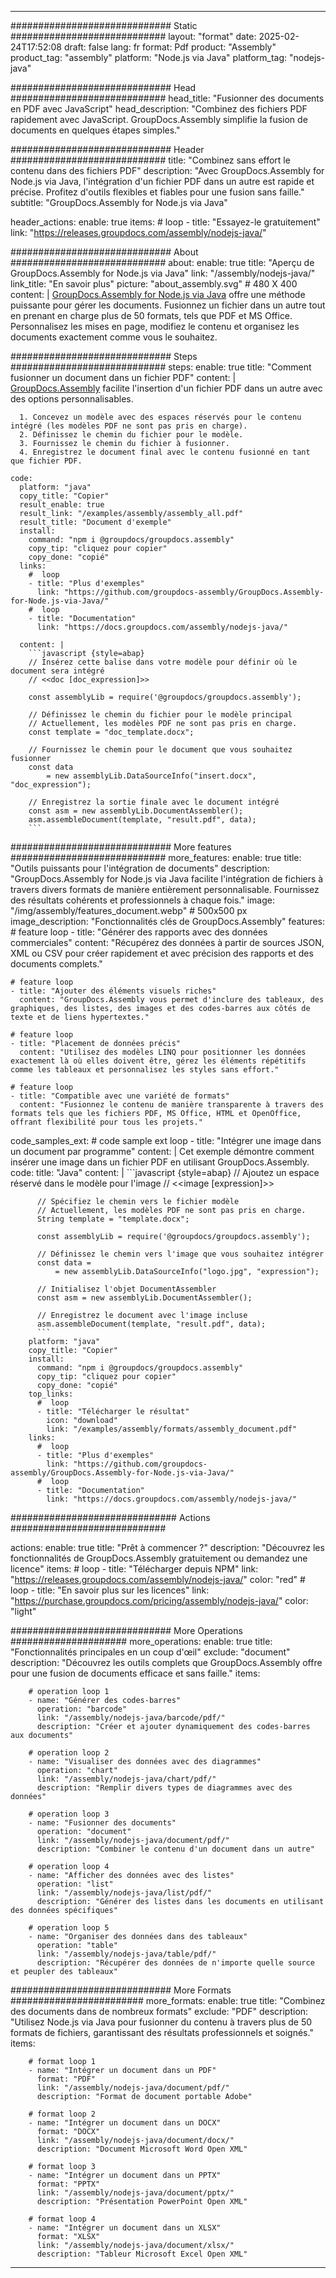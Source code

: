 



---
############################# Static ############################
layout: "format"
date:  2025-02-24T17:52:08
draft: false
lang: fr
format: Pdf
product: "Assembly"
product_tag: "assembly"
platform: "Node.js via Java"
platform_tag: "nodejs-java"

############################# Head ############################
head_title: "Fusionner des documents en PDF avec JavaScript"
head_description: "Combinez des fichiers PDF rapidement avec JavaScript. GroupDocs.Assembly simplifie la fusion de documents en quelques étapes simples."

############################# Header ############################
title: "Combinez sans effort le contenu dans des fichiers PDF" 
description: "Avec GroupDocs.Assembly for Node.js via Java, l'intégration d'un fichier PDF dans un autre est rapide et précise. Profitez d'outils flexibles et fiables pour une fusion sans faille."
subtitle: "GroupDocs.Assembly for Node.js via Java" 

header_actions:
  enable: true
  items:
    #  loop
    - title: "Essayez-le gratuitement"
      link: "https://releases.groupdocs.com/assembly/nodejs-java/"
      
############################# About ############################
about:
    enable: true
    title: "Aperçu de GroupDocs.Assembly for Node.js via Java"
    link: "/assembly/nodejs-java/"
    link_title: "En savoir plus"
    picture: "about_assembly.svg" # 480 X 400
    content: |
       [GroupDocs.Assembly for Node.js via Java](/assembly/nodejs-java/) offre une méthode puissante pour gérer les documents. Fusionnez un fichier dans un autre tout en prenant en charge plus de 50 formats, tels que PDF et MS Office. Personnalisez les mises en page, modifiez le contenu et organisez les documents exactement comme vous le souhaitez.

############################# Steps ############################
steps:
    enable: true
    title: "Comment fusionner un document dans un fichier PDF"
    content: |
      [GroupDocs.Assembly](/assembly/nodejs-java/) facilite l'insertion d'un fichier PDF dans un autre avec des options personnalisables.
      
      1. Concevez un modèle avec des espaces réservés pour le contenu intégré (les modèles PDF ne sont pas pris en charge).
      2. Définissez le chemin du fichier pour le modèle.
      3. Fournissez le chemin du fichier à fusionner.
      4. Enregistrez le document final avec le contenu fusionné en tant que fichier PDF.
   
    code:
      platform: "java"
      copy_title: "Copier"
      result_enable: true
      result_link: "/examples/assembly/assembly_all.pdf"
      result_title: "Document d'exemple"
      install:
        command: "npm i @groupdocs/groupdocs.assembly"
        copy_tip: "cliquez pour copier"
        copy_done: "copié"
      links:
        #  loop
        - title: "Plus d'exemples"
          link: "https://github.com/groupdocs-assembly/GroupDocs.Assembly-for-Node.js-via-Java/"
        #  loop
        - title: "Documentation"
          link: "https://docs.groupdocs.com/assembly/nodejs-java/"
          
      content: |
        ```javascript {style=abap}
        // Insérez cette balise dans votre modèle pour définir où le document sera intégré
        // <<doc [doc_expression]>>
    
        const assemblyLib = require('@groupdocs/groupdocs.assembly');

        // Définissez le chemin du fichier pour le modèle principal
        // Actuellement, les modèles PDF ne sont pas pris en charge.
        const template = "doc_template.docx";

        // Fournissez le chemin pour le document que vous souhaitez fusionner
        const data 
            = new assemblyLib.DataSourceInfo("insert.docx", "doc_expression");

        // Enregistrez la sortie finale avec le document intégré
        const asm = new assemblyLib.DocumentAssembler();
        asm.assembleDocument(template, "result.pdf", data);
        ```           

############################# More features ############################
more_features:
  enable: true
  title: "Outils puissants pour l'intégration de documents"
  description: "GroupDocs.Assembly for Node.js via Java facilite l'intégration de fichiers à travers divers formats de manière entièrement personnalisable. Fournissez des résultats cohérents et professionnels à chaque fois."
  image: "/img/assembly/features_document.webp" # 500x500 px
  image_description: "Fonctionnalités clés de GroupDocs.Assembly"
  features:
    # feature loop
    - title: "Générer des rapports avec des données commerciales"
      content: "Récupérez des données à partir de sources JSON, XML ou CSV pour créer rapidement et avec précision des rapports et des documents complets."

    # feature loop
    - title: "Ajouter des éléments visuels riches"
      content: "GroupDocs.Assembly vous permet d'inclure des tableaux, des graphiques, des listes, des images et des codes-barres aux côtés de texte et de liens hypertextes."

    # feature loop
    - title: "Placement de données précis"
      content: "Utilisez des modèles LINQ pour positionner les données exactement là où elles doivent être, gérez les éléments répétitifs comme les tableaux et personnalisez les styles sans effort."

    # feature loop
    - title: "Compatible avec une variété de formats"
      content: "Fusionnez le contenu de manière transparente à travers des formats tels que les fichiers PDF, MS Office, HTML et OpenOffice, offrant flexibilité pour tous les projets."
      
  code_samples_ext:
    # code sample ext loop
    - title: "Intégrer une image dans un document par programme"
      content: |
        Cet exemple démontre comment insérer une image dans un fichier PDF en utilisant GroupDocs.Assembly.
      code:
        title: "Java"
        content: |
          ```javascript {style=abap}
          // Ajoutez un espace réservé dans le modèle pour l'image
          // <<image [expression]>>

          // Spécifiez le chemin vers le fichier modèle
          // Actuellement, les modèles PDF ne sont pas pris en charge.
          String template = "template.docx";
          
          const assemblyLib = require('@groupdocs/groupdocs.assembly');

          // Définissez le chemin vers l'image que vous souhaitez intégrer
          const data =
              = new assemblyLib.DataSourceInfo("logo.jpg", "expression");

          // Initialisez l'objet DocumentAssembler
          const asm = new assemblyLib.DocumentAssembler();

          // Enregistrez le document avec l'image incluse
          asm.assembleDocument(template, "result.pdf", data);
          ```
        platform: "java"
        copy_title: "Copier"
        install:
          command: "npm i @groupdocs/groupdocs.assembly"
          copy_tip: "cliquez pour copier"
          copy_done: "copié"
        top_links:
          #  loop
          - title: "Télécharger le résultat"
            icon: "download"
            link: "/examples/assembly/formats/assembly_document.pdf"
        links:
          #  loop
          - title: "Plus d'exemples"
            link: "https://github.com/groupdocs-assembly/GroupDocs.Assembly-for-Node.js-via-Java/"
          #  loop
          - title: "Documentation"
            link: "https://docs.groupdocs.com/assembly/nodejs-java/"
            

            


############################## Actions ############################

actions:
  enable: true
  title: "Prêt à commencer ?"
  description: "Découvrez les fonctionnalités de GroupDocs.Assembly gratuitement ou demandez une licence"
  items:
    #  loop
    - title: "Télécharger depuis NPM"
      link: "https://releases.groupdocs.com/assembly/nodejs-java/"
      color: "red"
        #  loop
    - title: "En savoir plus sur les licences"
      link: "https://purchase.groupdocs.com/pricing/assembly/nodejs-java/"
      color: "light"


############################# More Operations #####################
more_operations:
    enable: true
    title: "Fonctionnalités principales en un coup d'œil"
    exclude: "document"
    description: "Découvrez les outils complets que GroupDocs.Assembly offre pour une fusion de documents efficace et sans faille."
    items: 
          
        # operation loop 1
        - name: "Générer des codes-barres"
          operation: "barcode"
          link: "/assembly/nodejs-java/barcode/pdf/"
          description: "Créer et ajouter dynamiquement des codes-barres aux documents"

        # operation loop 2
        - name: "Visualiser des données avec des diagrammes"
          operation: "chart"
          link: "/assembly/nodejs-java/chart/pdf/"
          description: "Remplir divers types de diagrammes avec des données"

        # operation loop 3
        - name: "Fusionner des documents"
          operation: "document"
          link: "/assembly/nodejs-java/document/pdf/"
          description: "Combiner le contenu d'un document dans un autre"

        # operation loop 4
        - name: "Afficher des données avec des listes"
          operation: "list"
          link: "/assembly/nodejs-java/list/pdf/"
          description: "Générer des listes dans les documents en utilisant des données spécifiques"

        # operation loop 5
        - name: "Organiser des données dans des tableaux"
          operation: "table"
          link: "/assembly/nodejs-java/table/pdf/"
          description: "Récupérer des données de n'importe quelle source et peupler des tableaux"
         
          
############################# More Formats ########################
more_formats:
    enable: true
    title: "Combinez des documents dans de nombreux formats"
    exclude: "PDF"
    description: "Utilisez Node.js via Java pour fusionner du contenu à travers plus de 50 formats de fichiers, garantissant des résultats professionnels et soignés."
    items: 
          
        # format loop 1
        - name: "Intégrer un document dans un PDF"
          format: "PDF"
          link: "/assembly/nodejs-java/document/pdf/"
          description: "Format de document portable Adobe"
          
        # format loop 2
        - name: "Intégrer un document dans un DOCX"
          format: "DOCX"
          link: "/assembly/nodejs-java/document/docx/"
          description: "Document Microsoft Word Open XML"
          
        # format loop 3
        - name: "Intégrer un document dans un PPTX"
          format: "PPTX"
          link: "/assembly/nodejs-java/document/pptx/"
          description: "Présentation PowerPoint Open XML"
          
        # format loop 4
        - name: "Intégrer un document dans un XLSX"
          format: "XLSX"
          link: "/assembly/nodejs-java/document/xlsx/"
          description: "Tableur Microsoft Excel Open XML"


          

---